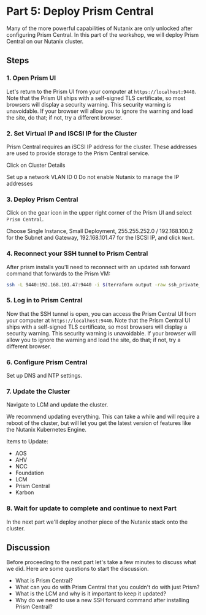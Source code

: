 <!-- See https://squidfunk.github.io/mkdocs-material/reference/ -->

# Part 5: Deploy Prism Central

Many of the more powerful capabilities of Nutanix are only unlocked after configuring Prism Central. In this part of the workshop, we will deploy Prism Central on our Nutanix cluster.

## Steps

### 1. Open Prism UI

Let's return to the Prism UI from your computer at `https://localhost:9440`. Note that the Prism UI ships with a self-signed TLS certificate, so most browsers will display a security warning. This security warning is unavoidable. If your browser will allow you to ignore the warning and load the site, do that; if not, try a different browser.

### 2. Set Virtual IP and ISCSI IP for the Cluster

Prism Central requires an iSCSI IP address for the cluster. These addresses are used to provide storage to the Prism Central service.

Click on Cluster Details

<screenshot>

Set up a network
VLAN ID 0
Do not enable Nutanix to manage the IP addresses

<screenshot>

### 3. Deploy Prism Central

Click on the gear icon in the upper right corner of the Prism UI and select `Prism Central`.

<screenshot>

Choose Single Instance, Small Deployment, 255.255.252.0 / 192.168.100.2 for the Subnet and Gateway, 192.168.101.47 for the ISCSI IP, and click `Next`.

<screenshot>

### 4. Reconnect your SSH tunnel to Prism Central

After prism installs you'll need to reconnect with an updated ssh forward command that forwards to the Prism VM:

```sh
ssh -L 9440:192.168.101.47:9440 -i $(terraform output -raw ssh_private_key) root@(bastion_public_ip)
```

### 5. Log in to Prism Central

Now that the SSH tunnel is open, you can access the Prism Central UI from your computer at `https://localhost:9440`. Note that the Prism Central UI ships with a self-signed TLS certificate, so most browsers will display a security warning. This security warning is unavoidable. If your browser will allow you to ignore the warning and load the site, do that; if not, try a different browser.

### 6. Configure Prism Central

Set up DNS and NTP settings.

<screenshot>

<screenshot>

### 7. Update the Cluster

Navigate to LCM and update the cluster.

We recommend updating everything. This can take a while and will require a reboot of the cluster, but will let you get the latest version of features like the Nutanix Kubernetes Engine.

Items to Update:

- AOS
- AHV
- NCC
- Foundation
- LCM
- Prism Central
- Karbon

### 8. Wait for update to complete and continue to next Part

In the next part we'll deploy another piece of the Nutanix stack onto the cluster.

## Discussion

Before proceeding to the next part let's take a few minutes to discuss what we did. Here are some questions to start the discussion.

- What is Prism Central?
- What can you do with Prism Central that you couldn't do with just Prism?
- What is the LCM and why is it important to keep it updated?
- Why do we need to use a new SSH forward command after installing Prism Central?
